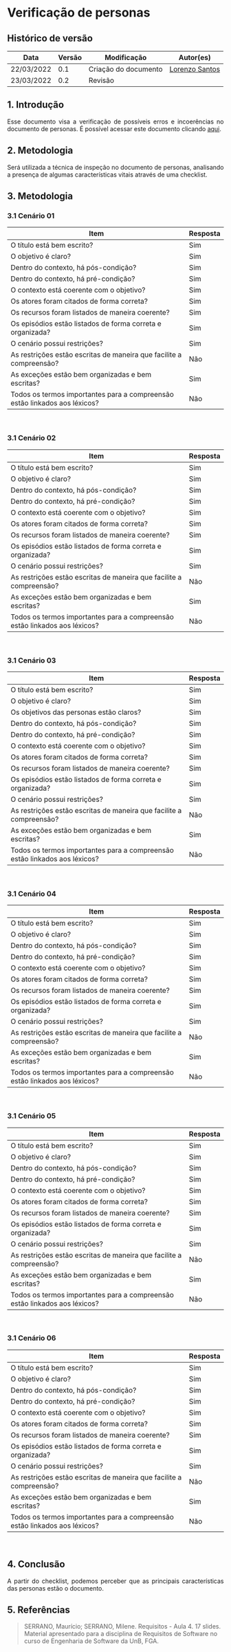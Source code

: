 # Verificação de personas

## Histórico de versão

|Data | Versão | Modificação | Autor(es)|
| -- | -- | -- | -- |
| 22/03/2022 |  0.1   | Criação do documento |  [Lorenzo Santos](https://github.com/lorenzo7377) |
| 23/03/2022 |  0.2   | Revisão |  [](https://github.com/) |



## 1. Introdução
<p style="text-align: justify">
Esse documento visa a verificação de possíveis erros e incoerências no documento de personas. É possível acessar este documento clicando <a href="https://requisitos-de-software.github.io/2021.2-PontoFacil/elicitacao/personas/">aqui</a>.
</p>

## 2. Metodologia
<p style="text-align: justify">Será utilizada a técnica de inspeção no documento de personas, analisando a presença de algumas características vitais através de uma checklist.</p>

## 3. Metodologia
### 3.1 Cenário 01
|Item | Resposta | 
| -- | -- |
| O título está bem escrito? |  Sim  | 
| O objetivo é claro? | Sim |
|Dentro do contexto, há pós-condição?|	Sim
|Dentro do contexto, há pré-condição?|	Sim
|O contexto está coerente com o objetivo?|	Sim
|Os atores foram citados de forma correta?|	Sim
|Os recursos foram listados de maneira coerente?|	Sim
|Os episódios estão listados de forma correta e organizada?|	Sim
|O cenário possui restrições?|	Sim
|As restrições estão escritas de maneira que facilite a compreensão?|	Não
|As exceções estão bem organizadas e bem escritas?|	Sim
|Todos os termos importantes para a compreensão estão linkados aos léxicos?|	Não

<br>

### 3.1 Cenário 02
|Item | Resposta | 
| -- | -- |
| O título está bem escrito? |  Sim  | 
| O objetivo é claro? | Sim |
|Dentro do contexto, há pós-condição?|	Sim
|Dentro do contexto, há pré-condição?|	Sim
|O contexto está coerente com o objetivo?|	Sim
|Os atores foram citados de forma correta?|	Sim
|Os recursos foram listados de maneira coerente?|	Sim
|Os episódios estão listados de forma correta e organizada?|	Sim
|O cenário possui restrições?|	Sim
|As restrições estão escritas de maneira que facilite a compreensão?|	Não
|As exceções estão bem organizadas e bem escritas?|	Sim
|Todos os termos importantes para a compreensão estão linkados aos léxicos?|	Não
<br>

### 3.1 Cenário 03
|Item | Resposta | 
| -- | -- |
| O título está bem escrito? |  Sim  | 
| O objetivo é claro? | Sim |
| Os objetivos das personas estão claros? | Sim |
|Dentro do contexto, há pós-condição?|	Sim
|Dentro do contexto, há pré-condição?|	Sim
|O contexto está coerente com o objetivo?|	Sim
|Os atores foram citados de forma correta?|	Sim
|Os recursos foram listados de maneira coerente?|	Sim
|Os episódios estão listados de forma correta e organizada?|	Sim
|O cenário possui restrições?|	Sim
|As restrições estão escritas de maneira que facilite a compreensão?|	Não
|As exceções estão bem organizadas e bem escritas?|	Sim
|Todos os termos importantes para a compreensão estão linkados aos léxicos?|	Não

<br>

### 3.1 Cenário 04
|Item | Resposta | 
| -- | -- |
| O título está bem escrito? |  Sim  | 
| O objetivo é claro? | Sim |
|Dentro do contexto, há pós-condição?|	Sim
|Dentro do contexto, há pré-condição?|	Sim
|O contexto está coerente com o objetivo?|	Sim
|Os atores foram citados de forma correta?|	Sim
|Os recursos foram listados de maneira coerente?|	Sim
|Os episódios estão listados de forma correta e organizada?|	Sim
|O cenário possui restrições?|	Sim
|As restrições estão escritas de maneira que facilite a compreensão?|	Não
|As exceções estão bem organizadas e bem escritas?|	Sim
|Todos os termos importantes para a compreensão estão linkados aos léxicos?|	Não

<br>

### 3.1 Cenário 05
|Item | Resposta | 
| -- | -- |
| O título está bem escrito? |  Sim  | 
| O objetivo é claro? | Sim |
|Dentro do contexto, há pós-condição?|	Sim
|Dentro do contexto, há pré-condição?|	Sim
|O contexto está coerente com o objetivo?|	Sim
|Os atores foram citados de forma correta?|	Sim
|Os recursos foram listados de maneira coerente?|	Sim
|Os episódios estão listados de forma correta e organizada?|	Sim
|O cenário possui restrições?|	Sim
|As restrições estão escritas de maneira que facilite a compreensão?|	Não
|As exceções estão bem organizadas e bem escritas?|	Sim
|Todos os termos importantes para a compreensão estão linkados aos léxicos?|	Não

<br>

### 3.1 Cenário 06
|Item | Resposta | 
| -- | -- |
| O título está bem escrito? |  Sim  | 
| O objetivo é claro? | Sim |
|Dentro do contexto, há pós-condição?|	Sim
|Dentro do contexto, há pré-condição?|	Sim
|O contexto está coerente com o objetivo?|	Sim
|Os atores foram citados de forma correta?|	Sim
|Os recursos foram listados de maneira coerente?|	Sim
|Os episódios estão listados de forma correta e organizada?|	Sim
|O cenário possui restrições?|	Sim
|As restrições estão escritas de maneira que facilite a compreensão?|	Não
|As exceções estão bem organizadas e bem escritas?|	Sim
|Todos os termos importantes para a compreensão estão linkados aos léxicos?|	Não

<br>

## 4. Conclusão
<p style="text-align: justify">A partir do checklist, podemos perceber que as principais características das personas estão o documento.</p>

## 5. Referências

> SERRANO, Maurício; SERRANO, Milene. Requisitos - Aula 4. 17 slides. Material apresentado para a disciplina de Requisitos de Software no curso de Engenharia de Software da UnB, FGA.
